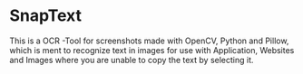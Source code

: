 # SnapText
This is a OCR -Tool for screenshots made with OpenCV, Python and Pillow, which is ment to recognize text in images for use with Application, Websites and Images where you are unable to copy the text by selecting it.
